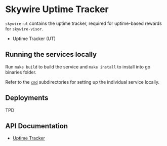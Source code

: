 
# Skywire Uptime Tracker

`skywire-ut` contains the uptime tracker, required for uptime-based rewards for `skywire-visor`.

- Uptime Tracker (UT)

## Running the services locally

Run `make build` to build the service and `make install` to install into go binaries folder.

Refer to the [`cmd`](cmd) subdirectories for setting up the individual service locally.

## Deployments

TPD

## API Documentation

- [Uptime Tracker](cmd/uptime-tracker/README.md)
